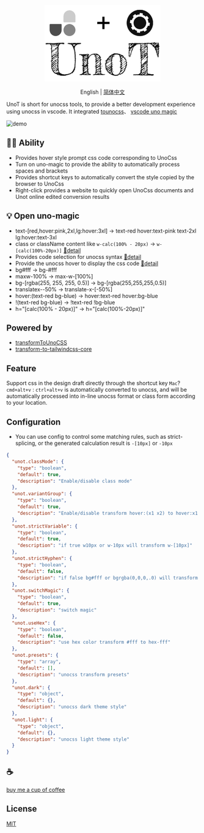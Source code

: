 <p align="center">
  <img height="200" src="./assets/kv.png" alt="UnoT">
</p>
<p align="center"> English | <a href="./README_zh.md">简体中文</a></p>

UnoT is short for unocss tools, to provide a better development experience using unocss in vscode. It integrated [tounocss](https://github.com/Simon-He95/tounocss)、 [vscode uno magic](https://github.com/Simon-He95/vscode-uno-magic)

![demo](/assets/demo.gif)

## 🦸🏻 Ability

- Provides hover style prompt css code corresponding to UnoCss
- Turn on uno-magic to provide the ability to automatically process spaces and brackets
- Provides shortcut keys to automatically convert the style copied by the browser to UnoCss
- Right-click provides a website to quickly open UnoCss documents and Unot online edited conversion results

## 💡 Open uno-magic
- text-\[red,hover:pink,2xl,lg:hover:3xl\] -> text-red hover:text-pink text-2xl lg:hover:text-3xl
- class or className content like `w-calc(100% - 20px)` -> `w-[calc(100%-20px)]` [🔎detail](https://github.com/Simon-He95/vscode-uno-magic)
- Provides code selection for unocss syntax [🔎detail](https://github.com/Simon-He95/vscode-uno-magic)
- Provide the unocss hover to display the css code [🔎detail](https://github.com/Simon-He95/unocss-to-css)
- bg#fff -> bg-#fff
- maxw-100% -> max-w-[100%]
- bg-[rgba(255, 255, 255, 0.5)] -> bg-[rgba(255,255,255,0.5)]
- translatex--50% -> translate-x-[-50%]
- hover:(text-red bg-blue) -> hover:text-red hover:bg-blue
- !(text-red bg-blue) -> !text-red !bg-blue
- h="[calc(100% - 20px)]" -> h="[calc(100%-20px)]"

## Powered by
- [transformToUnoCSS](https://github.com/Simon-He95/transformToUnoCSS)
- [transform-to-tailwindcss-core](https://github.com/Simon-He95/transform-to-tailwindcss-core)

## Feature
Support css in the design draft directly through the shortcut key `Mac`? `cmd+alt+v` : `ctrl+alt+v` is automatically converted to unocss, and will be automatically processed into in-line unocss format or class form according to your location.

## Configuration
- You can use config to control some matching rules, such as strict-splicing, or the generated calculation result is `-[10px]` or `-10px`

``` json
{
  "unot.classMode": {
    "type": "boolean",
    "default": true,
    "description": "Enable/disable class mode"
  },
  "unot.variantGroup": {
    "type": "boolean",
    "default": true,
    "description": "Enable/disable transform hover:(x1 x2) to hover:x1 hover:x2"
  },
  "unot.strictVariable": {
    "type": "boolean",
    "default": true,
    "description": "if true w10px or w-10px will transform w-[10px]"
  },
  "unot.strictHyphen": {
    "type": "boolean",
    "default": false,
    "description": "if false bg#fff or bgrgba(0,0,0,.0) will transform bg-[#fff] or bg-[rgba(0,0,0,.0)]"
  },
  "unot.switchMagic": {
    "type": "boolean",
    "default": true,
    "description": "switch magic"
  },
  "unot.useHex": {
    "type": "boolean",
    "default": false,
    "description": "use hex color transform #fff to hex-fff"
  },
  "unot.presets": {
    "type": "array",
    "default": [],
    "description": "unocss transform presets"
  },
  "unot.dark": {
    "type": "object",
    "default": {},
    "description": "unocss dark theme style"
  },
  "unot.light": {
    "type": "object",
    "default": {},
    "description": "unocss light theme style"
  }
}
```

## :coffee:

[buy me a cup of coffee](https://github.com/Simon-He95/sponsor)

## License

[MIT](./license)
